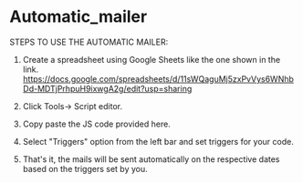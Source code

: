 # Automatic_mailer


STEPS TO USE THE AUTOMATIC MAILER:
1) Create a spreadsheet using Google Sheets like the one shown in the link.
https://docs.google.com/spreadsheets/d/11sWQaguMj5zxPvVys6WNhbDd-MDTjPrhpuH9ixwgA2g/edit?usp=sharing

2) Click Tools-> Script editor.
3) Copy paste the JS code provided here.
4) Select "Triggers" option from the left bar and set triggers for your code.
5) That's it, the mails will be sent automatically on the respective dates based on the triggers set by you.

